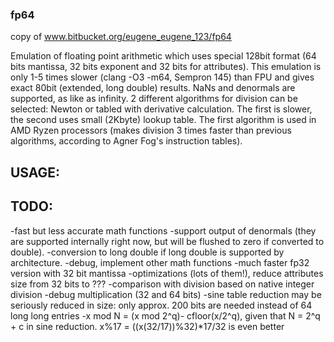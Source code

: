 ### fp64
copy of www.bitbucket.org/eugene_eugene_123/fp64

Emulation of floating point arithmetic which uses special 128bit format (64 bits mantissa, 32 bits exponent and 32 bits for attributes). This emulation is only 1-5 times slower (clang -O3 -m64, Sempron 145) than FPU and gives exact 80bit (extended, long double) results. NaNs and denormals are supported, as like as infinity. 2 different algorithms for division can be selected: Newton or tabled with derivative calculation. The first is slower, the second uses small (2Kbyte) lookup table. The first algorithm is used in AMD Ryzen processors (makes division 3 times faster than previous algorithms, according to Agner Fog's instruction tables).

## USAGE:


## TODO:
-fast but less accurate math functions
-support output of denormals (they are supported internally right now, but will be flushed to zero if converted to double).
-conversion to long double if long double is supported by architecture.
-debug, implement other math functions 
-much faster fp32 version with 32 bit mantissa 
-optimizations (lots of them!), reduce attributes size from 32 bits to ??? 
-comparison with division based on native integer division 
-debug multiplication (32 and 64 bits) 
-sine table reduction may be seriously reduced in size: only approx. 200 bits are needed instead of 64 long long entries 
-x mod N = (x mod 2^q)- cfloor(x/2^q), given that N = 2^q + c in sine reduction. x%17 = ((x(32/17))%32)*17/32  is even better
